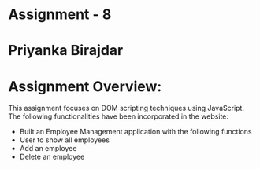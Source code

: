 # Assignment - 8
# Priyanka Birajdar

# Assignment Overview:

This assignment focuses on DOM scripting techniques using JavaScript. 
The following functionalities have been incorporated in the website:
* Built an Employee Management application with the following functions
* User to show all employees
* Add an employee 
* Delete an employee